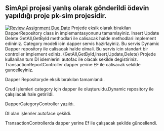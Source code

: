## SimApi projesi yanlış olarak gönderildi ödevin yapıldığı proje pk-sim projesidir.


[![Review Assignment Due Date](https://classroom.github.com/assets/deadline-readme-button-24ddc0f5d75046c5622901739e7c5dd533143b0c8e959d652212380cedb1ea36.svg)](https://classroom.github.com/a/EtuTo9DT)
Projede eksik olarak birakilan DapperRepository class in implemantasyonunu tamamlayiniz. 
Insert Update Delete GetAll,GetById methodlari ile calisacak halde methodlari implement edininiz. 
Category modeli icin dapper servis hazirlayiniz. Bu servis Dynamic Dapper repository ile calisacak halde olmali. 
Bu servis icin standart bir controller implement ediniz.  (GetAll,GetById,Insert,Update,Delete)
Projede kullanilan tum DI islemlerini autofac ile olacak sekilde degistiriniz. 
TransactionReportController dapper yerine EF ile calisacak sekilde guncelleyiniz. 



Dapper Repositoryde eksik bırakılan tamamlandı.

Crud işlemleri category için dapper ile oluşturuldu.Dynamic repository ile çalışılacak hale getirildi.

DapperCategoryController yazıldı.

DI olan işlemler autoface çekildi.

TransactionControllerda dapper yerine Ef ile çalışacak şekilde güncellendi.
